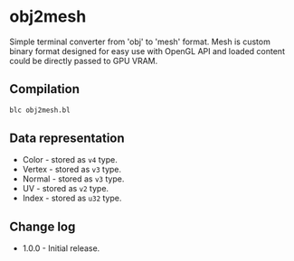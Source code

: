 # obj2mesh
Simple terminal converter from 'obj' to 'mesh' format. Mesh is custom binary format designed for easy use with OpenGL API and loaded content could be directly passed to GPU VRAM.

## Compilation
```bash
blc obj2mesh.bl
```

## Data representation
* Color - stored as `v4` type.
* Vertex - stored as `v3` type.
* Normal - stored as `v3` type.
* UV - stored as `v2` type.
* Index - stored as `u32` type.

## Change log
* 1.0.0 - Initial release.
